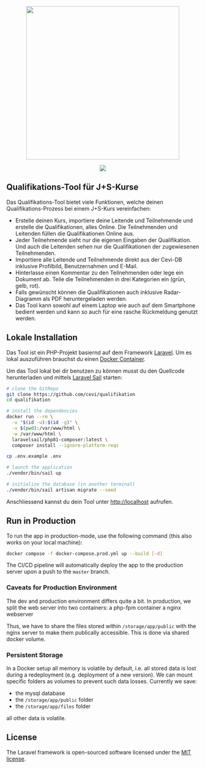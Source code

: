 <p align="center"><img src="https://quali.cevi.tools/img/logo.svg" width="400"></p>
<p align="center"><img src="https://quali.cevi.tools/img/photogrid.jpg"></p>

## Qualifikations-Tool für J+S-Kurse

Das Qualifikations-Tool bietet viele Funktionen, welche deinen Qualifikations-Prozess bei einem J+S-Kurs vereinfachen:

- Erstelle deinen Kurs, importiere deine Leitende und Teilnehmende und erstelle die Qualifikationen, alles Online. Die
  Teilnehmenden und Leitenden füllen die Qualifikationen Online aus.
- Jeder Teilnehmende sieht nur die eigenen Eingaben der Qualifikation. Und auch die Leitenden sehen nur die
  Qualifikationen der zugewiesenen Teilnehmenden.
- Importiere alle Leitende und Teilnehmende direkt aus der Cevi-DB inklusive Profilbild, Benutzernahmen und E-Mail.
- Hinterlasse einen Kommentar zu den Teilnehmenden oder lege ein Dokument ab. Teile die Teilnehmenden in drei Kategorien
  ein (grün, gelb, rot).
- Falls gewünscht können die Qualifikationen auch inklusive Radar-Diagramm als PDF heruntergeladen werden.
- Das Tool kann sowohl auf einem Laptop wie auch auf dem Smartphone bedient werden und kann so auch für eine rasche
  Rückmeldung genutzt werden.

## Lokale Installation

Das Tool ist ein PHP-Projekt basiernd auf dem Framework [Laravel](https://laravel.com/). Um es lokal auszuführen
brauchst du einen [Docker Container](https://docs.docker.com/).

Um das Tool lokal bei dir benutzen zu können musst du den Quellcode herunterladen und
mittels [Laravel Sail](https://laravel.com/docs/9.x/sail) starten:

```bash
# clone the GitRepo
git clone https://github.com/cevi/qualifikation
cd qualifikation

# install the dependencies
docker run --rm \
  -u "$(id -u):$(id -g)" \
  -v $(pwd):/var/www/html \
  -w /var/www/html \
  laravelsail/php81-composer:latest \
  composer install --ignore-platform-reqs

cp .env.example .env

# launch the application
./vendor/bin/sail up

# initialize the database (in another terminal)
./vendor/bin/sail artisan migrate --seed

```

Anschliessend kannst du dein Tool unter [http://localhost](http://localhost) aufrufen.

## Run in Production

To run the app in production-mode, use the following command (this also works on your local machine):

```bash
docker compose -f docker-compose.prod.yml up --build [-d]
```

The CI/CD pipeline will automatically deploy the app to the production server upon a push to the `master` branch.

### Caveats for Production Environment

The dev and production environment differs quite a bit. In production, we split the web server into two containers:
a php-fpm container
a nginx webserver

Thus, we have to share the files stored within `/storage/app/public` with the nginx server to make them publically
accessible. This is done via shared docker volume.

### Persistent Storage

In a Docker setup all memory is volatile by default, i.e. all stored data is lost during a redeployment (e.g. deployment
of a new version). We can mount specific folders as volumes to prevent such data losses. Currently we save:

- the mysql database
- the `/storage/app/public` folder
- the `/storage/app/files` folder

all other data is volatile.

## License

The Laravel framework is open-sourced software licensed under the [MIT license](https://opensource.org/licenses/MIT).
